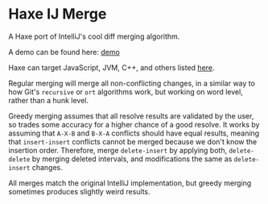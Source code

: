 # Haxe IJ Merge

A Haxe port of IntelliJ's cool diff merging algorithm.

A demo can be found here: [demo](https://mclaughlinconnor.github.io/haxe-ij-merge/)

Haxe can target JavaScript, JVM, C++, and others listed [here](https://haxe.org/documentation/introduction/compiler-targets.html).

Regular merging will merge all non-conflicting changes, in a similar way to how Git's `recursive` or `ort` algorithms work, but working on word level, rather than a hunk level.

Greedy merging assumes that all resolve results are validated by the user, so trades some accuracy for a higher chance of a good resolve.
It works by assuming that `A-X-B` and `B-X-A` conflicts should have equal results, meaning that `insert-insert` conflicts cannot be merged because we don't know the insertion order.
Therefore, merge `delete-insert` by applying both, `delete-delete` by merging deleted intervals, and modifications the same as `delete-insert` changes.

All merges match the original IntelliJ implementation, but greedy merging sometimes produces slightly weird results.
